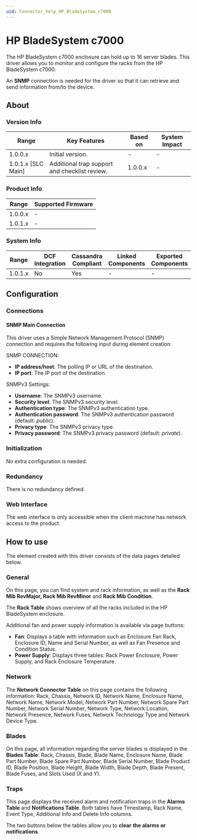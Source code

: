 ```yaml
---
uid: Connector_help_HP_BladeSystem_c7000
---
```


# HP BladeSystem c7000

The HP BladeSystem c7000 enclosure can hold up to 16 server blades. This driver allows you to monitor and configure the racks from the HP BladeSystem c7000.

An **SNMP** connection is needed for the driver so that it can retrieve and send information from/to the device.

## About

### Version Info

| **Range**            | **Key Features**                              | **Based on** | **System Impact** |
|----------------------|-----------------------------------------------|--------------|-------------------|
| 1.0.0.x              | Initial version.                              | \-           | \-                |
| 1.0.1.x \[SLC Main\] | Additional trap support and checklist review. | 1.0.0.x      | \-                |

### Product Info

| **Range** | **Supported Firmware** |
|-----------|------------------------|
| 1.0.0.x   | \-                     |
| 1.0.1.x   | \-                     |

### System Info

| **Range** | **DCF Integration** | **Cassandra Compliant** | **Linked Components** | **Exported Components** |
|-----------|---------------------|-------------------------|-----------------------|-------------------------|
| 1.0.1.x   | No                  | Yes                     | \-                    | \-                      |

## Configuration

### Connections

#### SNMP Main Connection

This driver uses a Simple Network Management Protocol (SNMP) connection and requires the following input during element creation:

SNMP CONNECTION:

- **IP address/host**: The polling IP or URL of the destination.
- **IP port**: The IP port of the destination.

SNMPv3 Settings:

- **Username**: The SNMPv3 username.
- **Security level**: The SNMPv3 security level.
- **Authentication type**: The SNMPv3 authentication type.
- **Authentication password**: The SNMPv3 authentication password (default: *public*).
- **Privacy type**: The SNMPv3 privacy type.
- **Privacy password**: The SNMPv3 privacy password (default: *private*).

### Initialization

No extra configuration is needed.

### Redundancy

There is no redundancy defined.

### Web Interface

The web interface is only accessible when the client machine has network access to the product.

## How to use

The element created with this driver consists of the data pages detailed below.

### General

On this page, you can find system and rack information, as well as the **Rack Mib RevMajor, Rack Mib RevMinor** and **Rack Mib Condition**.

The **Rack Table** shows overview of all the racks included in the HP BladeSystem enclosure.

Additional fan and power supply information is available via page buttons:

- **Fan**: Displays a table with information such as Enclosure Fan Rack, Enclosure ID, Name and Serial Number, as well as Fan Presence and Condition Status.
- **Power Supply**: Displays three tables: Rack Power Enclosure, Power Supply, and Rack Enclosure Temperature.

### Network

The **Network Connector Table** on this page contains the following information: Rack, Chassis, Network ID, Network Name, Enclosure Name, Network Name, Network Model, Network Part Number, Network Spare Part Number, Network Serial Number, Network Type, Network Location, Network Presence, Network Fuses, Network Technology Type and Network Device Type.

### Blades

On this page, all information regarding the server blades is displayed in the **Blades Table**: Rack, Chassis, Blade, Blade Name, Enclosure Name, Blade Part Number, Blade Spare Part Number, Blade Serial Number, Blade Product ID, Blade Position, Blade Height, Blade Width, Blade Depth, Blade Present, Blade Fuses, and Slots Used (X and Y).

### Traps

This page displays the received alarm and notification traps in the **Alarms Table** and **Notifications Table**. Both tables have Timestamp, Rack Name, Event Type, Additional Info and Delete Info columns.

The two buttons below the tables allow you to **clear** **the alarms or notifications**.
